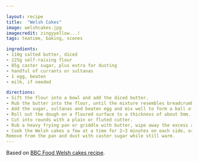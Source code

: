 ```yaml
---

layout: recipe
title:  "Welsh Cakes"
image: welshcakes.jpg
imagecredit: zingyyellow...!
tags: teatime, baking, scones

ingredients:
- 110g salted butter, diced
- 225g self-raising flour 
- 85g caster sugar, plus extra for dusting
- handful of currants or sultanas
- 1 egg, beaten
- milk, if needed

directions:
- Sift the flour into a bowl and add the diced butter.
- Rub the butter into the flour, until the mixture resembles breadcrumbs.
- Add the sugar, sultanas and beaten egg and mix well to form a ball of dough, add a splash of milk if needed.
- Roll out the dough on a floured surface to a thickness of about 5mm.
- Cut into rounds with a plain or fluted cutter.
- Rub a heavy frying pan or griddle with butter, wipe away the excess and place on the hob until it is heated through.
- Cook the Welsh cakes a few at a time for 2–3 minutes on each side, or until golden-brown.
Remove from the pan and dust with caster sugar while still warm.
---
```


Based on [BBC Food Welsh cakes recipe](https://www.bbc.co.uk/food/recipes/welshcakes_67264).